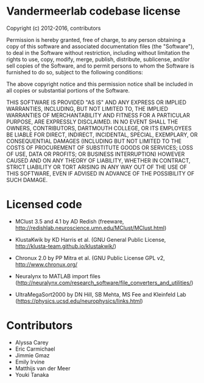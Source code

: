 Vandermeerlab codebase license
==============================

Copyright (c) 2012-2016, contributors

Permission is hereby granted, free of charge, to any person obtaining a copy
of this software and associated documentation files (the "Software"), to deal
in the Software without restriction, including without limitation the rights
to use, copy, modify, merge, publish, distribute, sublicense, and/or sell
copies of the Software, and to permit persons to whom the Software is
furnished to do so, subject to the following conditions:

The above copyright notice and this permission notice shall be included in
all copies or substantial portions of the Software.

THIS SOFTWARE IS PROVIDED "AS IS" AND ANY EXPRESS OR IMPLIED
WARRANTIES, INCLUDING, BUT NOT LIMITED TO, THE IMPLIED WARRANTIES OF
MERCHANTABILITY AND FITNESS FOR A PARTICULAR PURPOSE, ARE EXPRESSLY
DISCLAIMED. IN NO EVENT SHALL THE OWNERS, CONTRIBUTORS, DARTMOUTH
COLLEGE, OR ITS EMPLOYEES BE LIABLE FOR DIRECT, INDIRECT, INCIDENTAL,
SPECIAL, EXEMPLARY, OR CONSEQUENTIAL DAMAGES (INCLUDING BUT NOT
LIMITED TO THE COSTS OF PROCUREMENT OF SUBSTITUTE GOODS OR SERVICES;
LOSS OF USE, DATA OR PROFITS; OR BUSINESS INTERRUPTION) HOWEVER CAUSED
AND ON ANY THEORY OF LIABILITY, WHETHER IN CONTRACT, STRICT LIABILITY
OR TORT ARISING IN ANY WAY OUT OF THE USE OF THIS SOFTWARE, EVEN IF
ADVISED IN ADVANCE OF THE POSSIBILITY OF SUCH DAMAGE.


Licensed code
=============

- MClust 3.5 and 4.1 by AD Redish (freeware,
  http://redishlab.neuroscience.umn.edu/MClust/MClust.html)

- KlustaKwik by KD Harris et al. (GNU General Public License,
  http://klusta-team.github.io/klustakwik/)

- Chronux 2.0 by PP Mitra et al. (GNU Public License GPL v2,
  http://www.chronux.org/

- Neuralynx to MATLAB import files
  (http://neuralynx.com/research_software/file_converters_and_utilities/)

- UltraMegaSort2000 by DN Hill, SB Mehta, MS Fee and Kleinfeld Lab (https://physics.ucsd.edu/neurophysics/links.html)

Contributors
============
- Alyssa Carey
- Eric Carmichael
- Jimmie Gmaz
- Emily Irvine
- Matthijs van der Meer
- Youki Tanaka
